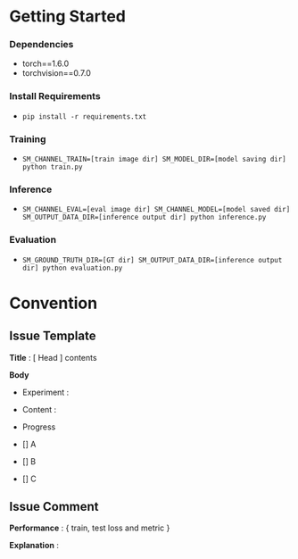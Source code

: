 # Getting Started    
### Dependencies
- torch==1.6.0
- torchvision==0.7.0                                                              

### Install Requirements
- `pip install -r requirements.txt`

### Training
- `SM_CHANNEL_TRAIN=[train image dir] SM_MODEL_DIR=[model saving dir] python train.py`

### Inference
- `SM_CHANNEL_EVAL=[eval image dir] SM_CHANNEL_MODEL=[model saved dir] SM_OUTPUT_DATA_DIR=[inference output dir] python inference.py`

### Evaluation
- `SM_GROUND_TRUTH_DIR=[GT dir] SM_OUTPUT_DATA_DIR=[inference output dir] python evaluation.py`

# Convention
## Issue Template
**Title** : [ Head ] contents

**Body**  
- Experiment  : 
- Content : 

- Progress
- [] A
- [] B
- [] C


## Issue Comment

**Performance** : { train, test loss and metric }

**Explanation** :
